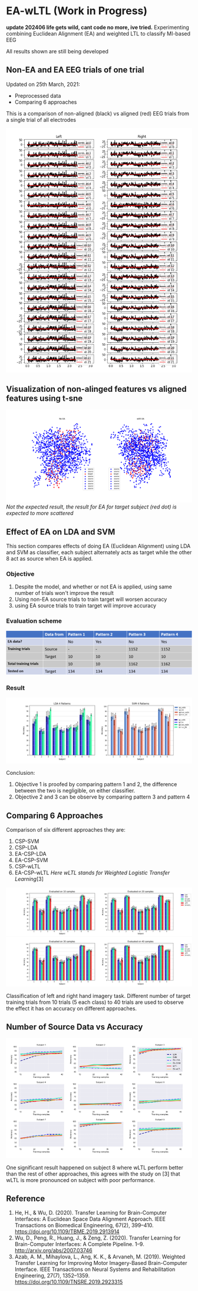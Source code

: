 # EA-wLTL (Work in Progress)
**update 202406 life gets wild, cant code no more, ive tried.**
Experimenting combining Euclidean Alignment (EA) and weighted LTL to classify MI-based EEG 

All results shown are still being developed

## Non-EA and EA EEG trials of one trial
Updated on 25th March, 2021:
- Preprocessed data
- Comparing 6 approaches

This is a comparison of non-aligned (black) vs aligned (red) EEG trials from a single trial of all electrodes  
  
![](/img/nonEA_vs_EA.png)

## Visualization of non-alinged features vs aligned features using t-sne
![SNE_plot](/img/SNE_plot.png)
*Not the expected result, the result for EA for target subject (red dot) is expected to more scattered*

## Effect of EA on LDA and SVM
This section compares effects of doing EA (Euclidean Alignment) using LDA and SVM as classifier, each subject alternately acts as target while the other 8 act as source when EA is applied.

### Objective
1. Despite the model, and whether or not EA is applied, using same number of trials won't improve the result
2. Using non-EA source trials to train target will worsen accuracy
3. using EA source trials to train target will improve accuracy

### Evaluation scheme
![evaluation_scheme](/img/evaluation_scheme_4pat.png)

### Result
![evaluation_scheme](/img/svm_lda_4pat_bar.png)

Conclusion:
1. Objective 1 is proofed by comparing pattern 1 and 2, the difference between the two is negligible, on either classifier.
2. Objective 2 and 3 can be observe by comparing pattern 3 and pattern 4

## Comparing 6 Approaches
Comparison of six different approaches they are:
1. CSP-SVM
2. CSP-LDA
3. EA-CSP-LDA
4. EA-CSP-SVM
5. CSP-wLTL
6. EA-CSP-wLTL
*Here wLTL stands for Weighted Logistic Transfer Learning*[3]

![10_20_barplot](/img/[10_20]_barplot.png)
![30_40_barplot](/img/[30_40]_barplot.png)

Classification of left and right hand imagery task.
Different number of target training trials from 10 trials (5 each class) to 40 trials are used to observe the effect it has on accuracy on different approaches.

## Number of Source Data vs Accuracy
![lineplot](/img/lineplot.png)

One significant result happened on subject 8 where wLTL perform better than the rest of other approaches, this agrees with the study on [3] that wLTL is more pronounced on subject with poor performance.

## Reference
1. He, H., & Wu, D. (2020). Transfer Learning for Brain-Computer Interfaces: A Euclidean Space Data Alignment Approach. IEEE Transactions on Biomedical Engineering, 67(2), 399–410. https://doi.org/10.1109/TBME.2019.2913914
2. Wu, D., Peng, R., Huang, J., & Zeng, Z. (2020). Transfer Learning for Brain-Computer Interfaces: A Complete Pipeline. 1–9. http://arxiv.org/abs/2007.03746
3. Azab, A. M., Mihaylova, L., Ang, K. K., & Arvaneh, M. (2019). Weighted Transfer Learning for Improving Motor Imagery-Based Brain-Computer Interface. IEEE Transactions on Neural Systems and Rehabilitation Engineering, 27(7), 1352–1359. https://doi.org/10.1109/TNSRE.2019.2923315
